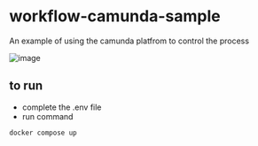 # workflow-camunda-sample

An example of using the camunda platfrom to control the process

![image](https://user-images.githubusercontent.com/17733188/232312212-e5c5ee7f-a1e2-4f94-a983-87280c33976a.png)

## to run
*  complete the .env file
*  run command
```
docker compose up
```
